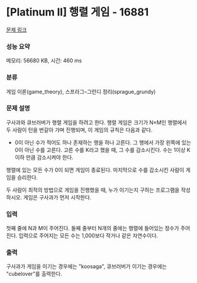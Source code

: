# [Platinum II] 행렬 게임 - 16881 

[문제 링크](https://www.acmicpc.net/problem/16881) 

### 성능 요약

메모리: 56680 KB, 시간: 460 ms

### 분류

게임 이론(game_theory), 스프라그–그런디 정리(sprague_grundy)

### 문제 설명

<p>구사과와 큐브러버가 행렬 게임을 하려고 한다. 행렬 게임은 크기가 N×M인 행렬에서 두 사람이 턴을 번갈아 가며 진행되며, 이 게임의 규칙은 다음과 같다.</p>

<ul>
	<li>0이 아닌 수가 적어도 하나 존재하는 행을 하나 고른다. 그 행에서 가장 왼쪽에 있는 0이 아닌 수를 고른다. 고른 수를 K라고 했을 때, 그 수를 감소시킨다. 수는 1이상 K이하 만큼 감소시켜야 한다.</li>
</ul>

<p>행렬에 있는 모든 수가 0이 되면 게임이 종료된다. 마지막으로 수를 감소시킨 사람이 게임을 승리한다.</p>

<p>두 사람이 최적의 방법으로 게임을 진행했을 때, 누가 이기는지 구하는 프로그램을 작성하시오. 게임은 구사과가 먼저 시작한다.</p>

### 입력 

 <p>첫째 줄에 N과 M이 주어진다. 둘째 줄부터 N개의 줄에는 행렬에 들어있는 정수가 주어진다. 입력으로 주어지는 모든 수는 1,000보다 작거나 같은 자연수이다.</p>

### 출력 

 <p>구사과가 게임을 이기는 경우에는 "koosaga", 큐브러버가 이기는 경우에는 "cubelover"를 출력한다.</p>

